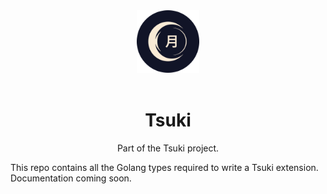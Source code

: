 <div align="center">
  <a href="https://github.com/tsuki-reader">
    <img src="https://github.com/tsuki-reader/tsuki/blob/main/logo.png?raw=true" alt="Logo" max-width="100px" width="100px">
  </a>

  <br>
  <br>

  <h1 align="center">
    Tsuki
  </h1>

  <p align="center">
    Part of the Tsuki project.
  </p>
</div>

This repo contains all the Golang types required to write a Tsuki extension. Documentation coming soon.

